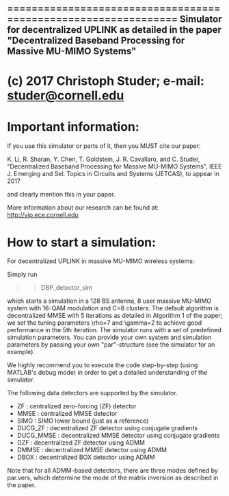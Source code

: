 ===============================================================
Simulator for decentralized UPLINK as detailed in the paper 
"Decentralized Baseband Processing for Massive MU-MIMO Systems" 
---------------------------------------------------------------
(c) 2017 Christoph Studer; e-mail: studer@cornell.edu 
===============================================================

# Important information:

If you use this simulator or parts of it, then you MUST cite our paper: 

K. Li, R. Sharan, Y. Chen, T. Goldstein, J. R. Cavallaro, and C. Studer, "Decentralized Baseband Processing for Massive MU-MIMO Systems", IEEE J. Emerging and Sel. Topics in Circuits and Systems (JETCAS), to appear in 2017

and clearly mention this in your paper. 

More information about our research can be found at: http://vip.ece.cornell.edu

# How to start a simulation:

For decentralized UPLINK in massive MU-MIMO wireless systems:

Simply run  

>> DBP_detector_sim

which starts a simulation in a 128 BS antenna, 8 user massive MU-MIMO system with 16-QAM modulation and C=8 clusters. The default algorithm is decentralized MMSE with 5 iterations as detailed in Algorithm 1 of the paper; we set the tuning parameters \rho=7 and \gamma=2 to achieve good performance in the 5th iteration. The simulator runs with a set of predefined simulation parameters. You can provide your own system and simulation parameters by passing your own "par"-structure (see the simulator for an example).

We highly recommend you to execute the code step-by-step (using MATLAB's debug mode) in order to get a detailed understanding of the simulator.

The following data detectors are supported by the simulator.
  - ZF : centralized zero-forcing (ZF) detector
  - MMSE : centralized MMSE detector
  - SIMO : SIMO lower bound (just as a reference)
  - DUCG_ZF : decentralized ZF detector using conjugate gradients
  - DUCG_MMSE : decentralized MMSE detector using conjugate gradients
  - DZF : decentralized ZF detector using ADMM
  - DMMSE : decentralized MMSE detector using ADMM
  - DBOX : decentralized BOX detector using ADMM
  
Note that for all ADMM-based detectors, there are three modes defined by par.vers, which determine the mode of the matrix inversion as described in the paper. 


